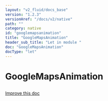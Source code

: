 ```yaml
---
layout: "v2_fluid/docs_base"
version: "1.2.3"
versionHref: "/docs/v2/native"
path: ""
category: native
id: "googlemapsanimation"
title: "GoogleMapsAnimation"
header_sub_title: "Let in module "
doc: "GoogleMapsAnimation"
docType: "let"
---
```









<h1 class="api-title">

  
  GoogleMapsAnimation
  

  

  

</h1>

<a class="improve-v2-docs" href="http://github.com/driftyco/ionic-native/edit/master/-native/src/plugins/googlemaps.ts#L31">
  Improve this doc
</a>





<!-- decorators --><!-- @usage tag -->


<!-- @property tags -->


<!-- methods on the class --><!-- related link --><!-- end content block -->


<!-- end body block -->

